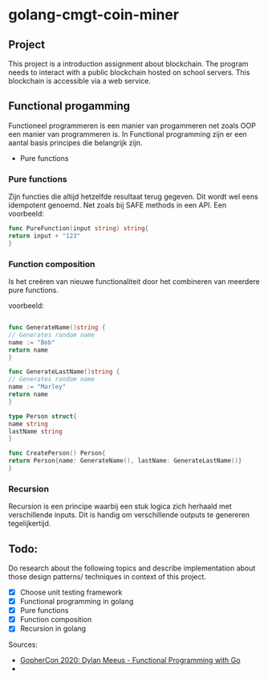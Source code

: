 # golang-cmgt-coin-miner

## Project

This project is a introduction assignment about blockchain. The program needs to interact with a public blockchain
hosted on school servers. This blockchain is accessible via a web service.

## Functional progamming

Functioneel programmeren is een manier van progammeren net zoals OOP een manier van programmeren is.
In Functional programming zijn er een aantal basis principes die belangrijk zijn.

- Pure functions

### Pure functions

Zijn functies die altijd hetzelfde resultaat terug gegeven. Dit wordt wel eens idempotent genoemd. Net zoals bij SAFE
methods in een API.
Een voorbeeld:

```go
func PureFunction(input string) string{
return input + "123"
}
```

### Function composition

Is het creëren van nieuwe functionaliteit door het combineren van meerdere pure functions.

voorbeeld:

```go

func GenerateName()string {
// Generates random name
name := "Bob"
return name
}

func GenerateLastName()string {
// Generates random name
name := "Marley"
return name
}

type Person struct{
name string
lastName string
}

func CreatePerson() Person{
return Person{name: GenerateName(), lastName: GenerateLastName()}
}

```

### Recursion

Recursion is een principe waarbij een stuk logica zich herhaald met verschillende inputs.
Dit is handig om verschillende outputs te genereren tegelijkertijd.

## Todo:

Do research about the following topics and describe implementation about those design patterns/ techniques in context of
this project.

- [x] Choose unit testing framework
- [x] Functional programming in golang
- [x] Pure functions
- [x] Function composition
- [x] Recursion in golang

Sources:

- [GopherCon 2020: Dylan Meeus - Functional Programming with Go](https://www.youtube.com/watch?v=wqs8n5Uk5OM&ab_channel=GopherAcademy)
- 